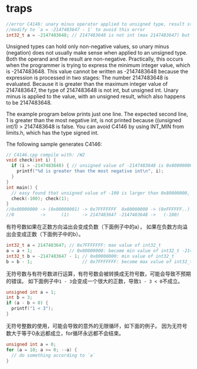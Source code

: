 
# traps

```c
//error C4146: unary minus operator applied to unsigned type, result still unsigned
//modify to `a = -2147483647 - 1` to avoid this error
int32_t a = -2147483648; // 2147483648 is not int (max 2147483647) but a unsigned int, then apply unary minus
```

Unsigned types can hold only non-negative values, 
so unary minus (negation) does not usually make sense when applied to an unsigned type. 
Both the operand and the result are non-negative.
Practically, this occurs when the programmer is trying to express the minimum integer value, which is -2147483648. 
This value cannot be written as -2147483648 because the expression is processed in two stages:
The number 2147483648 is evaluated. 
Because it is greater than the maximum integer value of 2147483647, 
the type of 2147483648 is not int, but unsigned int.
Unary minus is applied to the value, with an unsigned result, which also happens to be 2147483648.

The example program below prints just one line.
The expected second line, 1 is greater than the most negative int, 
is not printed because ((unsigned int)1) > 2147483648 is false.
You can avoid C4146 by using INT_MIN from limits.h, which has the type signed int.

The following sample generates C4146:
```c
// C4146.cpp compile with: /W2
void check(int i) {
  if (i > -2147483648) { // unsigned value of -2147483648 is 0x80000000
    printf("%d is greater than the most negative int\n", i);
  }
}
int main() {
  // easy found that unsigned value of -100 is larger than 0x80000000, and 0x80000000 is large than 1 
  check(-100); check(1);
}
//0x00000000 -> (0x00000001) -> 0x7FFFFFFF  0x80000000 -> (0xFFFFFF..)   -> 0xFFFFFFFF
//0          ->      (1)     -> 2147483647 -2147483648 ->   (-100)       -> -1
```

有符号数如果在正数方向溢出会变成负数（下面例子中的a），
如果在负数方向溢出会变成正数（下面例子中的b）。

```c
int32_t a = 2147483647; // 0x7FFFFFFF: max value of int32_t
a = a + 1;              // 0x80000000: become min value of int32_t -2147483648
int32_t b = -2147483647 - 1; // 0x80000000: min value of int32_t
b = b - 1;                   // 0x7FFFFFFF: become max value of int32_t 2147483647
```

无符号数与有符号数进行运算，有符号数会被转换成无符号数，可能会导致不预期的错误。
如下面例子中`1 - 3`会变成一个很大的正数，导致`1 - 3 < 0`不成立。
```c
unsigned int a = 1;
int b = 3;
if (a - b < 0) {
  printf("1 < 3");
}
```

无符号整数的使用，可能会导致的意外的无限循环，如下面的例子。
因为无符号数大于等于0永远都成立，for循环永远都不会结束。
```c
unsigned int a = 0;
for (a = 10; a >= 0; --a) {
  // do something according to `a`
}
```
